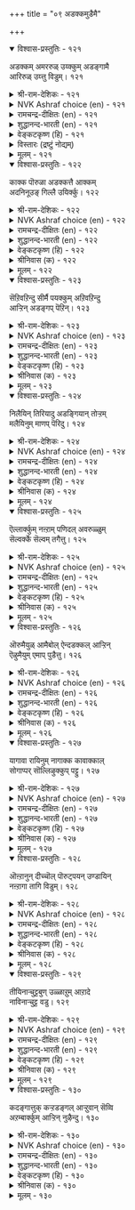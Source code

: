 +++
title = "०९ अडक्कमुडैमै"

+++


<details open><summary>विश्वास-प्रस्तुतिः - १२१</summary>

अडक्कम् अमररुळ् उय्क्कुम् अडङ्गामै  
आरिरुळ् उय्त्तु विडुम्।      १२१
</details>

<details><summary>श्री-राम-देशिकः - १२१</summary>

तनोति निग्रहो मर्त्यमुत्तं देवपूजितम् ।  
अनिग्रहो नरं घोरे नरके पतयत्यपि ॥ १२१॥
</details>

<details><summary>NVK Ashraf choice (en) - १२१</summary>

०१२१
Self-control takes one to the gods;
Want of it will push one into utter darkness.
(C. Rajagopalachari)
</details>

<details><summary>रामचन्द्र-दीक्षितः (en) - १२१</summary>

121\. aṭakkam amararuḷ uykkum; aṭaṅkāmai  
ār iruḷ uyttuviṭum.

121\. Self-control places one among the gods; lack of it leads one to the darkness of hell.  
</details>

<details><summary>शुद्धानन्द-भारती (en) - १२१</summary>

1\. அடக்கம் அமரருள் உய்க்கும்: அடங்காமை  
ஆரிருள் உய்த்து விடும்  
Self-rule leads to realms of gods  
Indulgence leads to gloomy hades.         121  
</details>

<details><summary>वेङ्कटकृष्ण (हि) - १२१</summary>

121
संयम देता मनुज को, अमर लोक का वास ।  
झोंक असंयम नरक में, करता सत्यानास ॥
</details>

<details><summary>विस्तारः (द्रष्टुं नोद्यम्)</summary>

121. संयमवु अमरर नडुवॆ ऒय्दु सेरिसुत्तदॆ; संयमराहित्यवु नरकद कारिरुळिनल्लि तळ्ळुत्तदॆ.
</details>

<details><summary>मूलम् - १२१</summary>

अडक्कम् अमररुळ् उय्क्कुम् अडङ्गामै
आरिरुळ् उय्त्तु विडुम्। १२१
</details>

<details open><summary>विश्वास-प्रस्तुतिः - १२२</summary>

काक्क पॊरुळा अडक्कत्तै आक्कम्  
अदनिनूउङ् गिल्लै उयिर्क्कु।      १२२
</details>

<details><summary>श्री-राम-देशिकः - १२२</summary>

निग्रहः शाश्वतं वित्तमिति तत् पालयेत् सदा ।  
निग्रहादधिकं श्रेयो मानवानं न विद्यते ॥ १२२॥
</details>

<details><summary>NVK Ashraf choice (en) - १२२</summary>

०१२२
Guard self-control as a treasure;
There is nothing more precious in life.
(P.S. Sundaram)
</details>

<details><summary>रामचन्द्र-दीक्षितः (en) - १२२</summary>

122\. kākka, poruḷā aṭakkattai-ākkam  
ataṉiṉ ūṅku illai, uyirkku!.

122\. There is no greater wealth than self-control; treasure it as your wealth.  
</details>

<details><summary>शुद्धानन्द-भारती (en) - १२२</summary>

2\. காக்க பொருளா அடக்கத்தை ஆக்கம்  
அதனினூஉங் கில்லை உயிர்க்கு  
No gains with self-control measure  
Guard with care this great treasure.         122  
</details>

<details><summary>वेङ्कटकृष्ण (हि) - १२२</summary>

122
संयम की रक्षा करो, निधि अनमोल समान ।  
श्रेय नहीं है जीव को, उससे अधिक महान ॥
</details>

<details><summary>श्रीनिवास (क) - १२२</summary>

122. संयमवन्नु सम्पत्तिनन्तॆ कापाडबेकु. अदक्किन्त मिगिलाद सम्पत्तु बाळिनल्लि बेरिल्ल

</details>

<details><summary>मूलम् - १२२</summary>

काक्क पॊरुळा अडक्कत्तै आक्कम्
अदऩिऩूउङ् गिल्लै उयिर्क्कु। १२२
</details>

<details open><summary>विश्वास-प्रस्तुतिः - १२३</summary>

सॆऱिवऱिन्दु सीर्मै पयक्कुम् अऱिवऱिन्दु  
आऱ्ऱिन् अडङ्गप् पॆऱिन्।      १२३
</details>

<details><summary>श्री-राम-देशिकः - १२३</summary>

ज्ञातव्यं तत्त्वतो ज्ञात्वा संयमी यो भवेन्नरः ।  
महात्मनां गुणाज्ञानां कृपया स सुखी वसेत् ॥ १२३॥
</details>

<details><summary>NVK Ashraf choice (en) - १२३</summary>

०१२३
Those who follow the wise path of self-restraint
Are conferred with virtuous fame.
(N.V.K. Ashraf)
</details>

<details><summary>रामचन्द्र-दीक्षितः (en) - १२३</summary>

123\. ceṟivu aṟintu cīrmai payakkum-aṟivu aṟintu  
āṟṟiṉ aṭaṅkap peṟiṉ.

123\. If one knows the value of self-control and restrains oneself it will bring one fame.  
</details>

<details><summary>शुद्धानन्द-भारती (en) - १२३</summary>

3\. செறிவறிந்து சீர்மை பயக்கும் அறிவறிந்து  
ஆற்றின் அடங்கப் பெறின்  
Knowing wisdom who lives controlled  
Name and fame seek him untold.         123  
</details>

<details><summary>वेङ्कटकृष्ण (हि) - १२३</summary>

123
कोई संयमशील हो, अगर जानकर तत्व ।  
संयम पा कर मान्यता, देगा उसे महत्व ॥
</details>

<details><summary>श्रीनिवास (क) - १२३</summary>

123. अरियबेकादुदन्नु अरितु नल्वट्टॆयल्लि संयमदिन्द नडॆदरॆ, संयमवु प्रतियागि अवनिगॆ कीर्तियन्नु तरुत्तदॆ.

</details>

<details><summary>मूलम् - १२३</summary>

सॆऱिवऱिन्दु सीर्मै पयक्कुम् अऱिवऱिन्दु
आऱ्ऱिऩ् अडङ्गप् पॆऱिऩ्। १२३
</details>

<details open><summary>विश्वास-प्रस्तुतिः - १२४</summary>

निलैयिन् तिरियादु अडङ्गियान् तोऱ्ऱम्  
मलैयिनुम् माणप् पॆरिदु।      १२४
</details>

<details><summary>श्री-राम-देशिकः - १२४</summary>

सदा निग्रहशीलो यः स्वीयमार्गावलम्बिनः ।  
महोन्नता स्थिति स्तस्य शैलादप्यधिका भवेत् ॥ १२४॥
</details>

<details><summary>NVK Ashraf choice (en) - १२४</summary>

०१२४
More imposing than a mountain
Is the stature of the steadfast and self-controlled. *
(Satguru Subramuniyaswami), (P.S. Sundaram)
</details>

<details><summary>रामचन्द्र-दीक्षितः (en) - १२४</summary>

124\. nilaiyiṉ tiriyātu aṭaṅkiyāṉ tōṟṟam  
malaiyiṉum māṇap peritu.

124\. Loftier than a mountain is the greatness of one who practises self-control.  
</details>

<details><summary>शुद्धानन्द-भारती (en) - १२४</summary>

4\. நிலையில் திரியாது அடங்கியான் தோற்றம்  
மலையினும் மாணப் பெரிது  
Firmly fixed in self serene  
The sage looks grander than mountain.         124  
</details>

<details><summary>वेङ्कटकृष्ण (हि) - १२४</summary>

124
बिना टले निज धर्म से, जो हो संयमशील ।  
पर्वत से भी उच्चतर, होगा उसका डील ॥
</details>

<details><summary>श्रीनिवास (क) - १२४</summary>

124. तन्न नॆलॆयल्लि कदलदॆ, संयमदिन्द बाळिदरॆ अवन बाळु पर्वतद औन्नत्यक्किन्त हिरिदागुत्तदॆ.

</details>

<details><summary>मूलम् - १२४</summary>

निलैयिऩ् तिरियादु अडङ्गियाऩ् तोऱ्ऱम्
मलैयिऩुम् माणप् पॆरिदु। १२४
</details>

<details open><summary>विश्वास-प्रस्तुतिः - १२५</summary>

ऎल्लार्क्कुम् नऩ्ऱाम् पणिदल् अवरुळ्ळुम्  
सॆल्वर्क्के सॆल्वम् तगैत्तु।      १२५
</details>

<details><summary>श्री-राम-देशिकः - १२५</summary>

सदा निग्रहशीलत्वं सर्वेषामुत्तं मतम् ।  
तेषु चाप्यग्रगण्यस्य तद्भवेदधिकं धनम् ॥ १२५॥
</details>

<details><summary>NVK Ashraf choice (en) - १२५</summary>

०१२५
Humility is good for all
But is an added richness to the rich.
(P.S. Sundaram)
</details>

<details><summary>रामचन्द्र-दीक्षितः (en) - १२५</summary>

125\. ellārkkum naṉṟu ām, paṇital; avaruḷḷum  
celvarkkē celvam takaittu.

125\. Humility becomes all; but it crowns anew the wealthy.  
</details>

<details><summary>शुद्धानन्द-भारती (en) - १२५</summary>

5\. எல்லார்க்கும் நன்றாம் பணிதல் அவருள்ளும்  
செல்வர்க்கே செல்வந் தகைத்து.  
Humility is good for all  
To the rich it adds a wealth special.         125  
</details>

<details><summary>वेङ्कटकृष्ण (हि) - १२५</summary>

125
संयम उत्तम वस्तु है, जन के लिये अशेष ।  
वह भी धनिकों में रहे, तो वह धन सुविशेष ॥
</details>

<details><summary>श्रीनिवास (क) - १२५</summary>

125. अडगि नडॆयुवुदरिन्द ऎल्लरिगू ऒळ्ळॆयदे ; अदरल्लियू श्रीमन्तरु अदरिन्द मत्तष्टु श्रीमन्तरागुत्तारॆ.

</details>

<details><summary>मूलम् - १२५</summary>

ऎल्लार्क्कुम् नऩ्ऱाम् पणिदल् अवरुळ्ळुम्
सॆल्वर्क्के सॆल्वम् तगैत्तु। १२५
</details>

<details open><summary>विश्वास-प्रस्तुतिः - १२६</summary>

ऒरुमैयुळ् आमैबोल् ऐन्दडक्कल् आऱ्ऱिन्  
ऎऴुमैयुम् एमाप् पुडैत्तु।      १२६
</details>

<details><summary>श्री-राम-देशिकः - १२६</summary>

पञ्चेन्द्रियाणि सम्यम्य विद्यमानस्य कर्मवत् ।  
आत्मरक्षणशक्तिः स्यात् सप्तस्वपि च जन्मसु ॥ १२६॥
</details>

<details><summary>NVK Ashraf choice (en) - १२६</summary>

०१२६
Like a tortoise, withdraw your five senses in one birth,
To protect you in the next seven.
(N.V.K. Ashraf)  
</details>

<details><summary>रामचन्द्र-दीक्षितः (en) - १२६</summary>

126\. orumaiyuḷ, āmaipōl, aintu aṭakkal āṟṟiṉ,  
eḻumaiyum ēmāppu uṭaittu.

126\. If one were to withdraw within oneself the five senses like a tortoise, it would afford him protection all the seven births.  
</details>

<details><summary>शुद्धानन्द-भारती (en) - १२६</summary>

6\. ஒருமையுள் ஆமைபோல் ஐந்தடக்கல் ஆற்றின்  
எழுமையும் ஏமாப் புடைத்து.  
Who senses five like tortoise hold  
Their joy prolongs to births sevenfold.         126  
</details>

<details><summary>वेङ्कटकृष्ण (हि) - १२६</summary>

126
पंचेन्द्रिय-निग्राह किया, कछुआ सम इस जन्म ।  
तो उससे रक्षा सुदृढ़, होगी सातों जन्म ॥
</details>

<details><summary>श्रीनिवास (क) - १२६</summary>

126. तन्न ऒन्दु जन्मदल्लि आमॆयन्तॆ ऐदु (इन्द्रिय) गळन्नु अडगिसि कॊळ्ळलुसमर्थनादरॆ, एळु जन्मगळल्लियू अदु अवनिगॆ रक्षणॆ नीडुवुदु.

</details>

<details><summary>मूलम् - १२६</summary>

ऒरुमैयुळ् आमैबोल् ऐन्दडक्कल् आऱ्ऱिऩ्
ऎऴुमैयुम् एमाप् पुडैत्तु। १२६
</details>

<details open><summary>विश्वास-प्रस्तुतिः - १२७</summary>

यागावा रायिनुम् नागाक्क कावाक्काल्  
सोगाप्पर् सॊल्लिऴुक्कुप् पट्टु।      १२७
</details>

<details><summary>श्री-राम-देशिकः - १२७</summary>

निरोद्धव्येषु बहुषु जिह्वां वा रोध्दुमर्हति ।  
अन्यथा शब्ददोषेण जायते दुःखभाजनम् ॥ १२७॥
</details>

<details><summary>NVK Ashraf choice (en) - १२७</summary>

०१२७
Guard your tongue if nothing else;
For words unguarded cause distress.
(P.S. Sundaram)
</details>

<details><summary>रामचन्द्र-दीक्षितः (en) - १२७</summary>

127\. yā kāvār āyiṉum, nā kākka; kāvākkāl,  
cōkāppar, col iḻukkup paṭṭu.

127\. Whatever else you may not control, control your tongue, lest you should repent your indiscreet words.  
</details>

<details><summary>शुद्धानन्द-भारती (en) - १२७</summary>

7\. யாகாவா ராயினும் நாகாக்க காவாக்கால்  
சோகாப்பர் சொல்லிழுக்குப் பட்டு  
Rein the tongue if nothing else  
Or slips of tongue bring all the woes.         127  
</details>

<details><summary>वेङ्कटकृष्ण (हि) - १२७</summary>

127
चाहे औरोंको नहीं, रख लें वश में जीभ ।  
शब्द-दोष से हों दुखी, यदि न वशी हो जीभ ॥
</details>

<details><summary>श्रीनिवास (क) - १२७</summary>

127. यावुदन्नु अडगिसलु साध्यवागदिद्दरू नालगॆयन्नु अडगिसिडबेकु. अदन्नु अडगिसलागदिद्दरॆ तन्न मातिन दोषदल्लि सिक्कि दिःखदल्लि मुळुगबेकागुत्तदॆ.

</details>

<details><summary>मूलम् - १२७</summary>

यागावा रायिऩुम् नागाक्क कावाक्काल्
सोगाप्पर् सॊल्लिऴुक्कुप् पट्टु। १२७
</details>

<details open><summary>विश्वास-प्रस्तुतिः - १२८</summary>

ऒऩ्ऱानुन् दीच्चॊल् पॊरुट्पयन् उण्डायिन्  
नऩ्ऱागा तागि विडुम्।      १२८
</details>

<details><summary>श्री-राम-देशिकः - १२८</summary>

शक्तवा कुशब्दं योऽन्यस्य कुरुते मनसो व्यथाम् ।  
तात्कृताश्चान्यधर्माः स्युरनिष्टफलदायकाः ॥ १२८॥
</details>

<details><summary>NVK Ashraf choice (en) - १२८</summary>

०१२८
A bitter word, even if said once,
Can undo all the good intended.
(N.V.K. Ashraf)
</details>

<details><summary>रामचन्द्र-दीक्षितः (en) - १२८</summary>

128\. oṉṟāṉum tīccoṟ poruṭ payaṉ uṇṭāyiṉ,  
naṉṟu ākātu ākiviṭum.

128\. One would lose the fruits of one’s good actions, if one word of evil were to land another in trouble.  
</details>

<details><summary>शुद्धानन्द-भारती (en) - १२८</summary>

8\. ஒன்றானும் தீச்சொல் பொருட்பயன் உண்டாயின்  
நன்றாகா தாகி விடும்  
Even a single evil word  
Will turn all good results to bad.         128  
</details>

<details><summary>वेङ्कटकृष्ण (हि) - १२८</summary>

128
एक बार भी कटुवचन, पहुँचाये यदि कष्ट ।  
सत्कर्मों के सुफल सब, हो जायेंगे नष्ट ॥
</details>

<details><summary>श्रीनिवास (क) - १२८</summary>

128. ऒन्दे ऒन्दु कॆट्ट मातिनिन्द बेरॊब्बरन्नु दुःखक्कीडु माडिदरू अवनु गळिसिद फलवॆल्ल अवरिन्द नाशवागि बिडुवुदु.

</details>

<details><summary>मूलम् - १२८</summary>

ऒऩ्ऱाऩुन् दीच्चॊल् पॊरुट्पयऩ् उण्डायिऩ्
नऩ्ऱागा तागि विडुम्। १२८
</details>

<details open><summary>विश्वास-प्रस्तुतिः - १२९</summary>

तीयिनाऱ्चुट्टबुण् उळ्ळाऱुम् आऱादे  
नाविनाऱ्चुट्ट वडु।      १२९
</details>

<details><summary>श्री-राम-देशिकः - १२९</summary>

वह्निजः स्यात् व्रणाः शान्तः चिह्नमात्रं न शाम्यति ।  
वागग्निजव्रणस्येह नैवोपशमनं भवेत् ॥ १२९॥
</details>

<details><summary>NVK Ashraf choice (en) - १२९</summary>

०१२९
The wound caused by fire will heal within,
But not the scar left by the tongue.
(P.S. Sundaram)
</details>

<details><summary>रामचन्द्र-दीक्षितः (en) - १२९</summary>

129\. tīyiṉāl cuṭṭa puṇ uḷ āṟum;- āṟātē  
nāviṉāl cuṭṭa vaṭu.

129\. The blister caused by fire will heal. But the brand of a bitter tongue will never heal.  
</details>

<details><summary>शुद्धानन्द-भारती (en) - १२९</summary>

9\. தீயினாற் சுட்டபுண் உள்ளாறும் ஆறாதே  
நாவினாற் சுட்ட வடு  
The fire-burnt wounds do find a cure  
Tongue-burnt wound rests a running sore.         129  
</details>

<details><summary>वेङ्कटकृष्ण (हि) - १२९</summary>

129
घाव लगा जो आग से, संभव है भर जाय ।  
चोट लगी यदि जीभ की, कभी न मोटी जाय ॥
</details>

<details><summary>श्रीनिवास (क) - १२९</summary>

129. किच्चिनिन्द सुट्टहुण्णु मायुवुदु. आदरॆ नालगॆय नुडि किच्चिनिन्दाद हुण्णु मायुवुदिल्ल.

</details>

<details><summary>मूलम् - १२९</summary>

तीयिऩाऱ् सुट्टबुण् उळ्ळाऱुम् आऱादे
नाविऩाऱ् सुट्ट वडु। १२९
</details>

<details open><summary>विश्वास-प्रस्तुतिः - १३०</summary>

कदङ्गात्तुक् कऱ्ऱडङ्गल् आऱ्ऱुवान् सॆव्वि  
अऱम्बार्क्कुम् आऱ्ऱिन् नुऴैन्दु।      १३०
</details>

<details><summary>श्री-राम-देशिकः - १३०</summary>

अक्रोधः संयमी यस्तु विद्यया च निषेवितः ।  
स्वत् एव समागम्य तं रक्षेद्धर्मदेवता ॥ १३०॥
</details>

<details><summary>NVK Ashraf choice (en) - १३०</summary>

०१३०
Virtue waits for a timely entry on the path of one
Who curbs wrath and learns self restraint.
(N.V.K. Ashraf)
</details>

<details><summary>रामचन्द्र-दीक्षितः (en) - १३०</summary>

130\. katam kāttu, kaṟṟu, aṭaṅkal āṟṟuvāṉ cevvi  
aṟam pārkkum āṟṟiṉ nuḻaintu.

130\. The God of righteousness seeks one who is on guard against anger and attains self-control through knowledge.
</details>

<details><summary>शुद्धानन्द-भारती (en) - १३०</summary>

10\. கதங்காத்து கற்றடங்கல் ஆற்றுவான் செவ்வி  
அறம்பார்க்கும் ஆற்றின் நுழைந்து  
Virtue seeks and peeps to see  
Self-controlled savant anger free.         130  
</details>

<details><summary>वेङ्कटकृष्ण (हि) - १३०</summary>

130
क्रोध दमन कर जो हुआ, पंडित यमी समर्थ ।  
धर्म-देव भी जोहता, बाट भेंट के अर्थ ॥
</details>

<details><summary>श्रीनिवास (क) - १३०</summary>

130. कोपवन्नु अडगिसि कादु, कलितरिविनिन्द निग्रहिसि बाळिदरॆ अवन हादियल्लि धर्मदेवतॆयु नुसुळि निरीक्षिसुवळु.
</details>

<details><summary>मूलम् - १३०</summary>

कदङ्गात्तुक् कऱ्ऱटङ्गल् आऱ्ऱुवाऩ् सॆव्वि
अऱम्बार्क्कुम् आऱ्ऱिऩ् नुऴैन्दु। १३०
</details>

